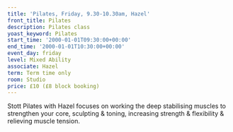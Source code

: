 ```yaml
---
title: 'Pilates, Friday, 9.30-10.30am, Hazel'
front_title: Pilates
description: Pilates class
yoast_keyword: Pilates
start_time: '2000-01-01T09:30:00+00:00'
end_time: '2000-01-01T10:30:00+00:00'
event_day: friday
level: Mixed Ability
associate: Hazel
term: Term time only
room: Studio
price: £10 (£8 block booking)
---
```

Stott Pilates with Hazel focuses on working the deep stabilising muscles to strengthen your core, sculpting & toning, increasing strength & flexibility & relieving muscle tension.
